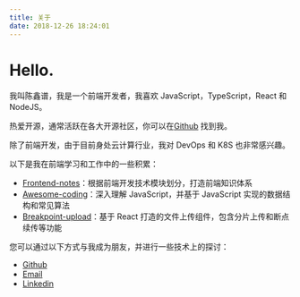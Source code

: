 ```yaml
---
title: 关于
date: 2018-12-26 18:24:01
---
```


# Hello.

我叫陈鑫谱，我是一个前端开发者，我喜欢 JavaScript，TypeScript，React 和 NodeJS。

热爱开源，通常活跃在各大开源社区，你可以在[Github](https://github.com/xinpuchen) 找到我。

除了前端开发，由于目前身处云计算行业，我对 DevOps 和 K8S 也非常感兴趣。

以下是我在前端学习和工作中的一些积累：

- [Frontend-notes](https://github.com/xinpuchen/frontend-notes)：根据前端开发技术模块划分，打造前端知识体系
- [Awesome-coding](https://github.com/xinpuchen/awesome-coding)：深入理解 JavaScript，并基于 JavaScript 实现的数据结构和常见算法
- [Breakpoint-upload](https://github.com/xinpuchen/breakpoint-upload)：基于 React 打造的文件上传组件，包含分片上传和断点续传等功能

您可以通过以下方式与我成为朋友，并进行一些技术上的探讨：

- [Github](https://github.com/xinpuchen)
- [Email](mailto:xinpu95@gmail.com)
- [Linkedin](https://www.linkedin.com/in/xinpuchen/)
